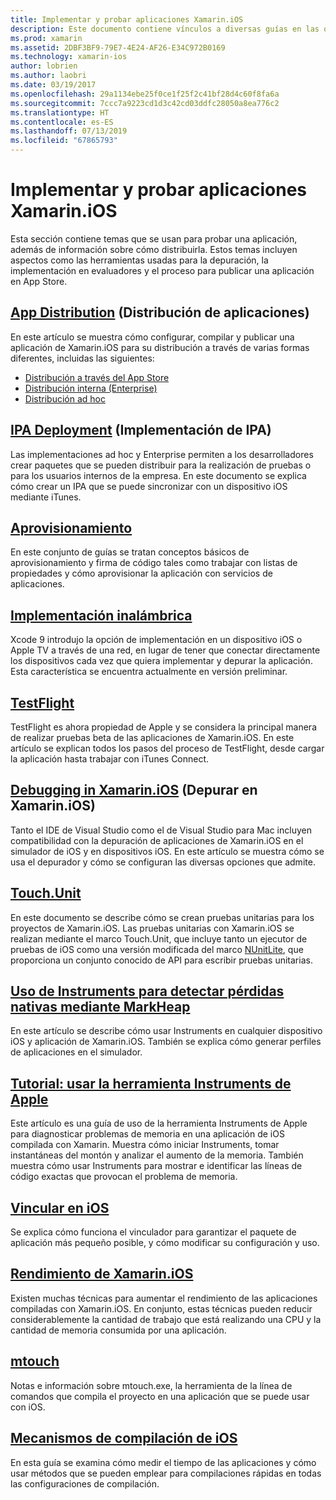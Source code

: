 ```yaml
---
title: Implementar y probar aplicaciones Xamarin.iOS
description: Este documento contiene vínculos a diversas guías en las que se describen temas relacionados con la implementación y las pruebas de una aplicación Xamarin.iOS. Por ejemplo, distribución de aplicaciones, archivos .ipa, aprovisionamiento, implementación inalámbrica, TestFlight y depuración.
ms.prod: xamarin
ms.assetid: 2DBF3BF9-79E7-4E24-AF26-E34C972B0169
ms.technology: xamarin-ios
author: lobrien
ms.author: laobri
ms.date: 03/19/2017
ms.openlocfilehash: 29a1134ebe25f0ce1f25f2c41bf28d4c60f8fa6a
ms.sourcegitcommit: 7ccc7a9223cd1d3c42cd03ddfc28050a8ea776c2
ms.translationtype: HT
ms.contentlocale: es-ES
ms.lasthandoff: 07/13/2019
ms.locfileid: "67865793"
---
```

# <a name="deploying-and-testing-xamarinios-apps"></a>Implementar y probar aplicaciones Xamarin.iOS

Esta sección contiene temas que se usan para probar una aplicación, además de información sobre cómo distribuirla. Estos temas incluyen aspectos como las herramientas usadas para la depuración, la implementación en evaluadores y el proceso para publicar una aplicación en App Store.

## <a name="app-distributioniosdeploy-testapp-distributionindexmd"></a>[App Distribution](~/ios/deploy-test/app-distribution/index.md) (Distribución de aplicaciones)

En este artículo se muestra cómo configurar, compilar y publicar una aplicación de Xamarin.iOS para su distribución a través de varias formas diferentes, incluidas las siguientes:

- [Distribución a través del App Store](~/ios/deploy-test/app-distribution/app-store-distribution/index.md)
- [Distribución interna (Enterprise)](~/ios/deploy-test/app-distribution/in-house-distribution.md)
- [Distribución ad hoc](~/ios/deploy-test/app-distribution/ad-hoc-distribution.md)

## <a name="ipa-deploymentiosdeploy-testapp-distributionipa-supportmd"></a>[IPA Deployment](~/ios/deploy-test/app-distribution/ipa-support.md) (Implementación de IPA)

Las implementaciones ad hoc y Enterprise permiten a los desarrolladores crear paquetes que se pueden distribuir para la realización de pruebas o para los usuarios internos de la empresa. En este documento se explica cómo crear un IPA que se puede sincronizar con un dispositivo iOS mediante iTunes.

## <a name="provisioningprovisioningindexmd"></a>[Aprovisionamiento](provisioning/index.md)

En este conjunto de guías se tratan conceptos básicos de aprovisionamiento y firma de código tales como trabajar con listas de propiedades y cómo aprovisionar la aplicación con servicios de aplicaciones. 

## <a name="wireless-deploymentwireless-deploymentmd"></a>[Implementación inalámbrica](wireless-deployment.md)

 Xcode 9 introdujo la opción de implementación en un dispositivo iOS o Apple TV a través de una red, en lugar de tener que conectar directamente los dispositivos cada vez que quiera implementar y depurar la aplicación. Esta característica se encuentra actualmente en versión preliminar.

## <a name="testflightiosdeploy-testtestflightmd"></a>[TestFlight](~/ios/deploy-test/testflight.md)

TestFlight es ahora propiedad de Apple y se considera la principal manera de realizar pruebas beta de las aplicaciones de Xamarin.iOS. En este artículo se explican todos los pasos del proceso de TestFlight, desde cargar la aplicación hasta trabajar con iTunes Connect.

## <a name="debugging-in-xamariniosiosdeploy-testdebugging-in-xamarin-iosmd"></a>[Debugging in Xamarin.iOS](~/ios/deploy-test/debugging-in-xamarin-ios.md) (Depurar en Xamarin.iOS)

Tanto el IDE de Visual Studio como el de Visual Studio para Mac incluyen compatibilidad con la depuración de aplicaciones de Xamarin.iOS en el simulador de iOS y en dispositivos iOS. En este artículo se muestra cómo se usa el depurador y cómo se configuran las diversas opciones que admite.

## <a name="touchunitiosdeploy-testtouchunitmd"></a>[Touch.Unit](~/ios/deploy-test/touch.unit.md)

En este documento se describe cómo se crean pruebas unitarias para los proyectos de Xamarin.iOS.
Las pruebas unitarias con Xamarin.iOS se realizan mediante el marco Touch.Unit, que incluye tanto un ejecutor de pruebas de iOS como una versión modificada del marco [NUnitLite](http://www.nunitlite.com/), que proporciona un conjunto conocido de API para escribir pruebas unitarias.

## <a name="using-instruments-to-detect-native-leaks-using-markheapiosdeploy-testusing-instruments-to-detect-native-leaks-using-markheapmd"></a>[Uso de Instruments para detectar pérdidas nativas mediante MarkHeap](~/ios/deploy-test/using-instruments-to-detect-native-leaks-using-markheap.md)

En este artículo se describe cómo usar Instruments en cualquier dispositivo iOS y aplicación de Xamarin.iOS. También se explica cómo generar perfiles de aplicaciones en el simulador.

## <a name="walkthrough---using-apples-instrument-tooliosdeploy-testwalkthrough-apples-instrumentmd"></a>[Tutorial: usar la herramienta Instruments de Apple](~/ios/deploy-test/walkthrough-apples-instrument.md)

Este artículo es una guía de uso de la herramienta Instruments de Apple para diagnosticar problemas de memoria en una aplicación de iOS compilada con Xamarin. Muestra cómo iniciar Instruments, tomar instantáneas del montón y analizar el aumento de la memoria. También muestra cómo usar Instruments para mostrar e identificar las líneas de código exactas que provocan el problema de memoria.

## <a name="linking-on-ioslinkermd"></a>[Vincular en iOS](linker.md)

Se explica cómo funciona el vinculador para garantizar el paquete de aplicación más pequeño posible, y cómo modificar su configuración y uso.

## <a name="xamarinios-performanceperformancemd"></a>[Rendimiento de Xamarin.iOS](performance.md)

Existen muchas técnicas para aumentar el rendimiento de las aplicaciones compiladas con Xamarin.iOS. En conjunto, estas técnicas pueden reducir considerablemente la cantidad de trabajo que está realizando una CPU y la cantidad de memoria consumida por una aplicación.

## <a name="mtouchmtouchmd"></a>[mtouch](mtouch.md)

Notas e información sobre mtouch.exe, la herramienta de la línea de comandos que compila el proyecto en una aplicación que se puede usar con iOS.

## <a name="ios-build-mechanicsios-build-mechanicsmd"></a>[Mecanismos de compilación de iOS](ios-build-mechanics.md)

En esta guía se examina cómo medir el tiempo de las aplicaciones y cómo usar métodos que se pueden emplear para compilaciones rápidas en todas las configuraciones de compilación.
